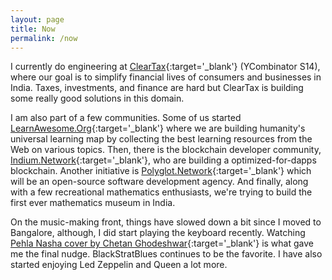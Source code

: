 ```yaml
---
layout: page
title: Now
permalink: /now
---
```


I currently do engineering at [ClearTax](https://cleartax.in/){:target='_blank'} (YCombinator S14), where our goal is to simplify financial lives of consumers and businesses in India. Taxes, investments, and finance are hard but ClearTax is building some really good solutions in this domain.

I am also part of a few communities. Some of us started [LearnAwesome.Org](https://learnawesome.org/){:target='_blank'} where we are building humanity's universal learning map by collecting the best learning resources from the Web on various topics. Then, there is the blockchain developer community, [Indium.Network](https://indium.network/){:target='_blank'}, who are building a optimized-for-dapps blockchain. Another initiative is [Polyglot.Network](https://polyglot.network){:target='_blank'} which will be an open-source software development agency. And finally, along with a few recreational mathematics enthusiasts, we're trying to build the first ever mathematics museum in India.

On the music-making front, things have slowed down a bit since I moved to Bangalore, although, I did start playing the keyboard recently. Watching [Pehla Nasha cover by Chetan Ghodeshwar](https://www.youtube.com/watch?v=xlqXsIY9Sp0){:target='_blank'} is what gave me the final nudge. BlackStratBlues continues to be the favorite. I have also started enjoying Led Zeppelin and Queen a lot more.